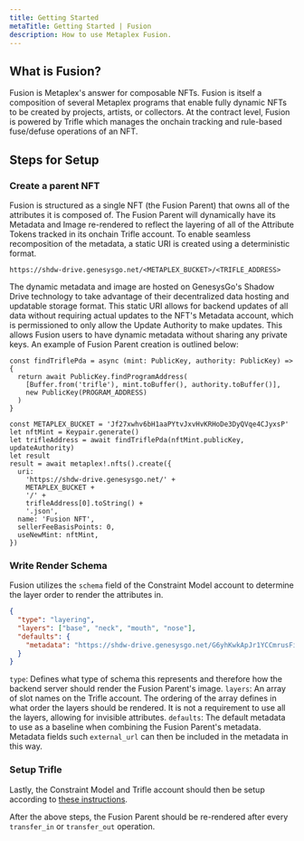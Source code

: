 ```yaml
---
title: Getting Started
metaTitle: Getting Started | Fusion
description: How to use Metaplex Fusion.
---
```


## What is Fusion?

Fusion is Metaplex's answer for composable NFTs. Fusion is itself a composition of several Metaplex programs that enable fully dynamic NFTs to be created by projects, artists, or collectors. At the contract level, Fusion is powered by Trifle which manages the onchain tracking and rule-based fuse/defuse operations of an NFT.

## Steps for Setup

### Create a parent NFT

Fusion is structured as a single NFT (the Fusion Parent) that owns all of the attributes it is composed of. The Fusion Parent will dynamically have its Metadata and Image re-rendered to reflect the layering of all of the Attribute Tokens tracked in its onchain Trifle account. To enable seamless recomposition of the metadata, a static URI is created using a deterministic format.

`https://shdw-drive.genesysgo.net/<METAPLEX_BUCKET>/<TRIFLE_ADDRESS>`

The dynamic metadata and image are hosted on GenesysGo's Shadow Drive technology to take advantage of their decentralized data hosting and updatable storage format. This static URI allows for backend updates of all data without requiring actual updates to the NFT's Metadata account, which is permissioned to only allow the Update Authority to make updates. This allows Fusion users to have dynamic metadata without sharing any private keys. An example of Fusion Parent creation is outlined below:

```tsx
const findTriflePda = async (mint: PublicKey, authority: PublicKey) => {
  return await PublicKey.findProgramAddress(
    [Buffer.from('trifle'), mint.toBuffer(), authority.toBuffer()],
    new PublicKey(PROGRAM_ADDRESS)
  )
}

const METAPLEX_BUCKET = 'Jf27xwhv6bH1aaPYtvJxvHvKRHoDe3DyQVqe4CJyxsP'
let nftMint = Keypair.generate()
let trifleAddress = await findTriflePda(nftMint.publicKey, updateAuthority)
let result
result = await metaplex!.nfts().create({
  uri:
    'https://shdw-drive.genesysgo.net/' +
    METAPLEX_BUCKET +
    '/' +
    trifleAddress[0].toString() +
    '.json',
  name: 'Fusion NFT',
  sellerFeeBasisPoints: 0,
  useNewMint: nftMint,
})
```

### Write Render Schema

Fusion utilizes the `schema` field of the Constraint Model account to determine the layer order to render the attributes in.

```json
{
  "type": "layering",
  "layers": ["base", "neck", "mouth", "nose"],
  "defaults": {
    "metadata": "https://shdw-drive.genesysgo.net/G6yhKwkApJr1YCCmrusFibbsvrXZa4Q3GRThSHFiRJQW/default.json"
  }
}
```

`type`: Defines what type of schema this represents and therefore how the backend server should render the Fusion Parent's image.
`layers`: An array of slot names on the Trifle account. The ordering of the array defines in what order the layers should be rendered. It is not a requirement to use all the layers, allowing for invisible attributes.
`defaults`: The default metadata to use as a baseline when combining the Fusion Parent's metadata. Metadata fields such `external_url` can then be included in the metadata in this way.

### Setup Trifle

Lastly, the Constraint Model and Trifle account should then be setup according to [these instructions](/fusion/getting-started).

After the above steps, the Fusion Parent should be re-rendered after every `transfer_in` or `transfer_out` operation.
